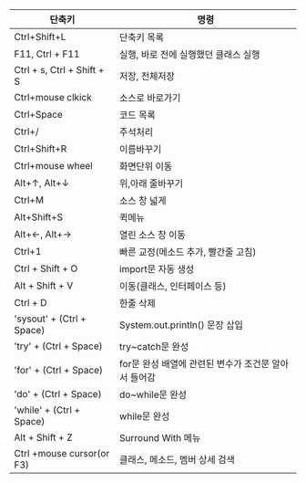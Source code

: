 | 단축키 | 명령 |
| --- | --- |
|Ctrl+Shift+L|단축키 목록|
|F11, Ctrl + F11|실행, 바로 전에 실행했던 클래스 실행|
|Ctrl + s, Ctrl + Shift + S|저장, 전체저장|
|Ctrl+mouse clkick|소스로 바로가기|
|Ctrl+Space|코드 목록|
|Ctrl+/|주석처리|
|Ctrl+Shift+R|이름바꾸기|
|Ctrl+mouse wheel|화면단위 이동|
|Alt+↑, Alt+↓|위,아래 줄바꾸기|
|Ctrl+M|소스 창 넓게|
|Alt+Shift+S|퀵메뉴|
|Alt+←, Alt+→|열린 소스 창 이동|
|Ctrl+1|빠른 교정(메소드 추가, 빨간줄 고침)|
|Ctrl + Shift + O|import문 자동 생성|
|Alt + Shift + V|이동(클래스, 인터페이스 등)|
|Ctrl + D|한줄 삭제|
|'sysout' + (Ctrl + Space)|System.out.println() 문장 삽입|
|'try' + (Ctrl + Space)|try~catch문 완성|
|'for' + (Ctrl + Space)|for문 완성 배열에 관련된 변수가 조건문 알아서 들어감|
|'do' + (Ctrl + Space)|do~while문 완성|
|'while' + (Ctrl + Space)| while문 완성|
|Alt + Shift + Z|Surround With 메뉴|
|Ctrl +mouse cursor(or F3)|클래스, 메소드, 멤버 상세 검색|
